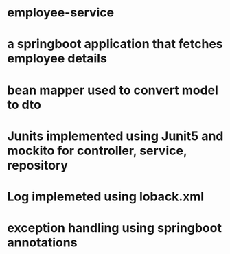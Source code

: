 # employee-service
# a springboot application that fetches employee details
# bean mapper used to convert model to dto
# Junits implemented using Junit5 and mockito for controller, service, repository
# Log implemeted using loback.xml
# exception handling using springboot annotations
